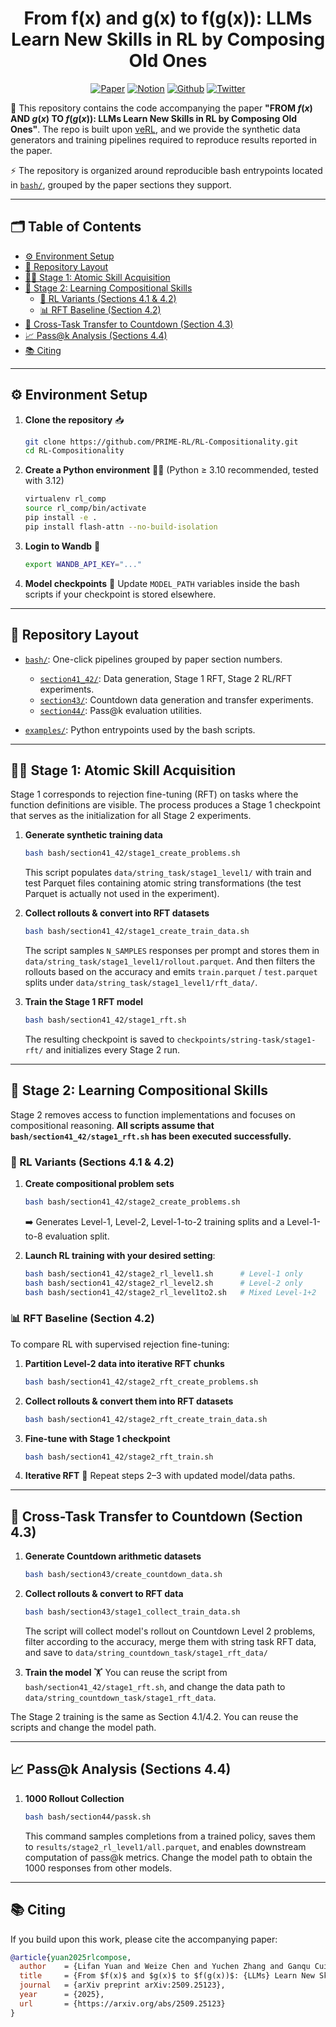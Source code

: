 <div align="center">

# From f(x) and g(x) to f(g(x)): LLMs Learn New Skills in RL by Composing Old Ones

[![Paper](https://img.shields.io/badge/Paper-A42C25?style=for-the-badge&logo=arxiv&logoColor=white)](https://arxiv.org/abs/2509.25123) [![Notion](https://img.shields.io/badge/Notion-%23000000.svg?style=for-the-badge&logo=notion&logoColor=white)](https://husky-morocco-f72.notion.site/From-f-x-and-g-x-to-f-g-x-LLMs-Learn-New-Skills-in-RL-by-Composing-Old-Ones-2499aba4486f802c8108e76a12af3020)  [![Github](https://img.shields.io/badge/GitHub-000000?style=for-the-badge&logo=github&logoColor=000&logoColor=white)](https://github.com/PRIME-RL/RL-Compositionality) [![Twitter](https://img.shields.io/badge/Twitter-%23000000.svg?style=for-the-badge&logo=twitter&logoColor=white)](https://x.com/lifan__yuan/status/1963662222602723673)
</div>

📘 This repository contains the code accompanying the paper **"FROM $f(x)$ AND $g(x)$ TO $f(g(x))$: LLMs Learn New Skills in RL by Composing Old Ones"**. The repo is built upon [veRL](https://github.com/volcengine/verl), and we provide the synthetic data generators and training pipelines required to reproduce results reported in the paper.

⚡ The repository is organized around reproducible bash entrypoints located in [`bash/`](bash), grouped by the paper sections they support.

---

## 🗂️ Table of Contents
- [⚙️ Environment Setup](#️-environment-setup)
- [📁 Repository Layout](#-repository-layout)
- [🧑‍🏫 Stage 1: Atomic Skill Acquisition](#-stage-1-atomic-skill-acquisition)
- [🧩 Stage 2: Learning Compositional Skills](#-stage-2-learning-compositional-skills)
  - [🤖 RL Variants (Sections 4.1 & 4.2)](#-rl-variants-sections-41--42)
  - [📊 RFT Baseline (Section 4.2)](#-rft-baseline-section-42)
- [🔀 Cross-Task Transfer to Countdown (Section 4.3)](#-cross-task-transfer-to-countdown-section-43)
- [📈 Pass@k Analysis (Sections 4.4)](#-passk-analysis-sections-44)
- [📚 Citing](#-citing)

---

## ⚙️ Environment Setup

1. **Clone the repository** 📥
   ```bash
   git clone https://github.com/PRIME-RL/RL-Compositionality.git
   cd RL-Compositionality
   ```

2. **Create a Python environment** 🧑‍💻 (Python ≥ 3.10 recommended, tested with 3.12)

   ```bash
   virtualenv rl_comp
   source rl_comp/bin/activate
   pip install -e .
   pip install flash-attn --no-build-isolation
   ```

3. **Login to Wandb** 🔑

   ```bash
   export WANDB_API_KEY="..."
   ```

4. **Model checkpoints** 📂
   Update `MODEL_PATH` variables inside the bash scripts if your checkpoint is stored elsewhere.

---

## 📁 Repository Layout

* [`bash/`](bash): One-click pipelines grouped by paper section numbers.

  * [`section41_42/`](bash/section41_42): Data generation, Stage 1 RFT, Stage 2 RL/RFT experiments.
  * [`section43/`](bash/section43): Countdown data generation and transfer experiments.
  * [`section44/`](bash/section44): Pass@k evaluation utilities.
* [`examples/`](examples): Python entrypoints used by the bash scripts.

---

## 🧑‍🏫 Stage 1: Atomic Skill Acquisition

Stage 1 corresponds to rejection fine-tuning (RFT) on tasks where the function definitions are visible. The process produces a Stage 1 checkpoint that serves as the initialization for all Stage 2 experiments.

1. **Generate synthetic training data**

   ```bash
   bash bash/section41_42/stage1_create_problems.sh
   ```

   This script populates `data/string_task/stage1_level1/` with train and test Parquet files containing atomic string transformations (the test Parquet is actually not used in the experiment).

2. **Collect rollouts & convert into RFT datasets**

   ```bash
   bash bash/section41_42/stage1_create_train_data.sh
   ```

   The script samples `N_SAMPLES` responses per prompt and stores them in `data/string_task/stage1_level1/rollout.parquet`. And then filters the rollouts based on the accuracy and emits `train.parquet` / `test.parquet` splits under `data/string_task/stage1_level1/rft_data/`.


3. **Train the Stage 1 RFT model**

   ```bash
   bash bash/section41_42/stage1_rft.sh
   ```

   The resulting checkpoint is saved to `checkpoints/string-task/stage1-rft/` and initializes every Stage 2 run.

---

## 🧩 Stage 2: Learning Compositional Skills

Stage 2 removes access to function implementations and focuses on compositional reasoning. **All scripts assume that `bash/section41_42/stage1_rft.sh` has been executed successfully.**


### 🤖 RL Variants (Sections 4.1 & 4.2)

1. **Create compositional problem sets**

   ```bash
   bash bash/section41_42/stage2_create_problems.sh
   ```

   ➡️ Generates Level-1, Level-2, Level-1-to-2 training splits and a Level-1-to-8 evaluation split.

2. **Launch RL training with your desired setting**:

   ```bash
   bash bash/section41_42/stage2_rl_level1.sh      # Level-1 only
   bash bash/section41_42/stage2_rl_level2.sh      # Level-2 only
   bash bash/section41_42/stage2_rl_level1to2.sh   # Mixed Level-1+2
   ```

### 📊 RFT Baseline (Section 4.2)

To compare RL with supervised rejection fine-tuning:

1. **Partition Level-2 data into iterative RFT chunks**

   ```bash
   bash bash/section41_42/stage2_rft_create_problems.sh
   ```

2. **Collect rollouts & convert them into RFT datasets**

   ```bash
   bash bash/section41_42/stage2_rft_create_train_data.sh
   ```

3. **Fine-tune with Stage 1 checkpoint**

   ```bash
   bash bash/section41_42/stage2_rft_train.sh
   ```

4. **Iterative RFT** 🔁
   Repeat steps 2–3 with updated model/data paths.

---

## 🔀 Cross-Task Transfer to Countdown (Section 4.3)

1. **Generate Countdown arithmetic datasets** 

   ```bash
   bash bash/section43/create_countdown_data.sh
   ```

2. **Collect rollouts & convert to RFT data**

   ```bash
   bash bash/section43/stage1_collect_train_data.sh
   ```

   The script will collect model's rollout on Countdown Level 2 problems, filter according to the accuracy, merge them with string task RFT data, and save to `data/string_countdown_task/stage1_rft_data/`

3. **Train the model** 🏋️
   You can reuse the script from `bash/section41_42/stage1_rft.sh`, and change the data path to `data/string_countdown_task/stage1_rft_data`.

The Stage 2 training is the same as Section 4.1/4.2. You can reuse the scripts and change the model path.

---

## 📈 Pass@k Analysis (Sections 4.4)

1. **1000 Rollout Collection**

   ```bash
   bash bash/section44/passk.sh
   ```

   This command samples completions from a trained policy, saves them to `results/stage2_rl_level1/all.parquet`, and enables downstream computation of pass@k metrics. Change the model path to obtain the 1000 responses from other models.

---

## 📚 Citing

If you build upon this work, please cite the accompanying paper:

```bibtex
@article{yuan2025rlcompose,
  author    = {Lifan Yuan and Weize Chen and Yuchen Zhang and Ganqu Cui and Hanbin Wang and Ziming You and Ning Ding and Zhiyuan Liu and Maosong Sun and Hao Peng},
  title     = {From $f(x)$ and $g(x)$ to $f(g(x))$: {LLMs} Learn New Skills in {RL} by Composing Old Ones},
  journal   = {arXiv preprint arXiv:2509.25123},
  year      = {2025},
  url       = {https://arxiv.org/abs/2509.25123}
}
```
